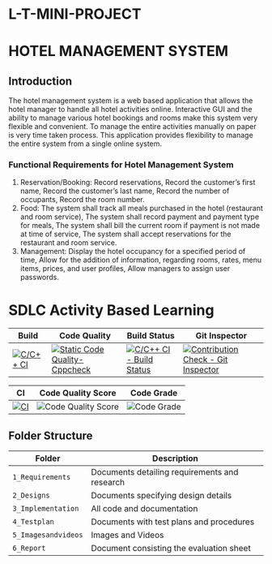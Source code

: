 # L-T-MINI-PROJECT

# HOTEL MANAGEMENT SYSTEM

## Introduction


The hotel management system is a web based application that allows the hotel manager to handle all hotel  activities online. Interactive GUI and the ability to manage various hotel bookings and rooms make this
system very flexible and convenient. To manage the entire activities manually on paper is very time taken process. This application provides flexibility to manage the entire system from a single online system.



### Functional Requirements for Hotel Management System
   1. Reservation/Booking:
      Record reservations,
      Record the customer’s first name,
      Record the customer’s last name,
      Record the number of occupants,
      Record the room number.
  2.  Food:
      The system shall track all meals purchased in the hotel (restaurant and room service),
      The system shall record payment and payment type for meals,
      The system shall bill the current room if payment is not made at time of service,
      The system shall accept reservations for the restaurant and room service.
  3.  Management:
      Display the hotel occupancy for a specified period of time,
      Allow for the addition of information, regarding rooms, rates, menu items, prices, and user profiles,
      Allow managers to assign user passwords.


      

# SDLC Activity Based Learning


Build | Code Quality | Build Status | Git Inspector
|---------|------------|-----------|----------
[![C/C++ CI](https://github.com/Lalitha74/L-T-MINI-PROJECT/actions/workflows/c-build.yml/badge.svg)](https://github.com/Lalitha74/L-T-MINI-PROJECT/actions/workflows/c-build.yml)|[![Static Code Quality- Cppcheck](https://github.com/Lalitha74/L-T-MINI-PROJECT/actions/workflows/main.yml/badge.svg)](https://github.com/Lalitha74/L-T-MINI-PROJECT/actions/workflows/main.yml)|[![C/C++ CI - Build Status](https://github.com/Lalitha74/L-T-MINI-PROJECT/actions/workflows/c.yml/badge.svg)](https://github.com/Lalitha74/L-T-MINI-PROJECT/actions/workflows/c.yml)|[![Contribution Check - Git Inspector](https://github.com/Lalitha74/L-T-MINI-PROJECT/actions/workflows/Gitinspector.yml/badge.svg)](https://github.com/Lalitha74/L-T-MINI-PROJECT/actions/workflows/Gitinspector.yml)





CI | Code Quality Score | Code Grade
|---------|------------|-----------
[![CI](https://github.com/Lalitha74/L-T-MINI-PROJECT/actions/workflows/main2.yml/badge.svg)](https://github.com/Lalitha74/L-T-MINI-PROJECT/actions/workflows/main2.yml)|![Code Quality Score](https://www.code-inspector.com/project/24936/score/svg)|![Code Grade](https://www.code-inspector.com/project/24936/status/svg)

      
      
      
      
## Folder Structure
Folder             | Description
-------------------| -----------------------------------------
`1_Requirements`   | Documents detailing requirements and research
`2_Designs`         | Documents specifying design details
`3_Implementation` | All code and documentation
`4_Testplan`      | Documents with test plans and procedures
`5_Imagesandvideos`   | Images and Videos 
`6_Report`   | Document consisting the evaluation sheet 

                                  
